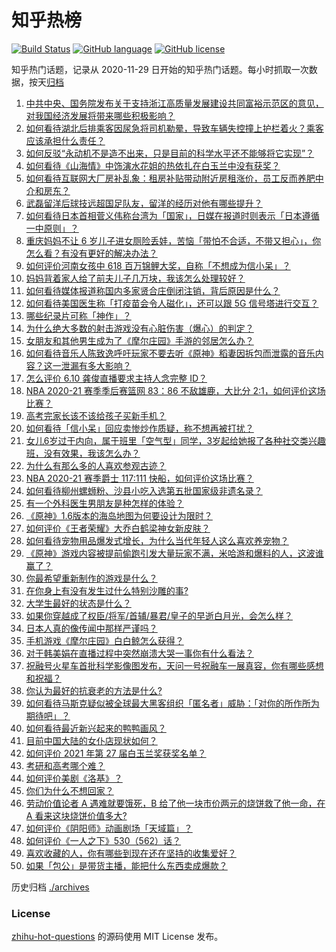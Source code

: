 # 知乎热榜
[![Build Status](https://github.com/ToWeLong/zhihu-hot-questions/workflows/CI/badge.svg)](https://github.com/ToWeLong/zhihu-hot-questions/actions)
[![GitHub language](https://img.shields.io/badge/language-golang-orange.svg)](https://golang.org/)
[![GitHub license](https://img.shields.io/github/license/ToWeLong/zhihu-hot-questions)](https://github.com/ToWeLong/zhihu-hot-questions/blob/main/LICENSE)

知乎热门话题，记录从 2020-11-29 日开始的知乎热门话题。每小时抓取一次数据，按天[归档](./archives)

<!-- BEGIN -->

1. [中共中央、国务院发布关于支持浙江高质量发展建设共同富裕示范区的意见，对我国经济发展将带来哪些积极影响？](https://www.zhihu.com/question/464319522)
1. [如何看待湖北后排乘客因尿急将司机勒晕，导致车辆失控撞上护栏着火？乘客应该承担什么责任？](https://www.zhihu.com/question/463527409)
1. [如何反驳“永动机不是造不出来，只是目前的科学水平还不能够将它实现”？](https://www.zhihu.com/question/459256609)
1. [如何看待《山海情》中饰演水花姐的热依扎在白玉兰中没有获奖？](https://www.zhihu.com/question/464344108)
1. [如何看待互联网大厂房补乱象：租房补贴带动附近房租涨价，员工反而养肥中介和房东？](https://www.zhihu.com/question/464358170)
1. [武磊留洋后球技远超国足队友，留洋的经历对他有哪些提升？](https://www.zhihu.com/question/463808466)
1. [如何看待日本首相菅义伟称台湾为「国家」，日媒在报道时则表示「日本遵循一中原则」？](https://www.zhihu.com/question/464290695)
1. [重庆妈妈不让 6 岁儿子进女厕险丢娃，苦恼「带怕不合适，不带又担心」，你怎么看？有没有更好的解决办法？](https://www.zhihu.com/question/463835106)
1. [如何评价河南女孩中 618 百万锦鲤大奖，自称「不想成为信小呆」？](https://www.zhihu.com/question/464239351)
1. [妈妈背着家人给了前夫儿子几万块，我该怎么处理较好？](https://www.zhihu.com/question/463949860)
1. [如何看待媒体报道称国内多家贤合庄倒闭注销，背后原因是什么？](https://www.zhihu.com/question/464128187)
1. [如何看待美国医生称「打疫苗会令人磁化」，还可以跟 5G 信号塔进行交互？](https://www.zhihu.com/question/464299413)
1. [哪些纪录片可称「神作」？](https://www.zhihu.com/question/22613022)
1. [为什么绝大多数的射击游戏没有心脏伤害（爆心）的判定？](https://www.zhihu.com/question/460567005)
1. [女朋友和其他男生成为了《摩尔庄园》手游的邻居怎么办？](https://www.zhihu.com/question/463203335)
1. [如何看待音乐人陈致逸呼吁玩家不要去听《原神》稻妻因拆包而泄露的音乐内容？这一泄漏有多大影响？](https://www.zhihu.com/question/464281976)
1. [怎么评价 6.10 龚俊直播要求主持人念完整 ID？](https://www.zhihu.com/question/464365051)
1. [NBA 2020-21 赛季季后赛篮网 83：86 不敌雄鹿，大比分 2:1，如何评价这场比赛？](https://www.zhihu.com/question/464401399)
1. [高考完家长该不该给孩子买新手机？](https://www.zhihu.com/question/462324846)
1. [如何看待「信小呆」回应卖惨炒作质疑，称不想再被打扰？](https://www.zhihu.com/question/463236322)
1. [女儿6岁过于内向，属于班里「空气型」同学，3岁起给她报了各种社交类兴趣班，没有效果，我该怎么办？](https://www.zhihu.com/question/464021053)
1. [为什么有那么多的人喜欢参观古迹？](https://www.zhihu.com/question/290915559)
1. [NBA 2020-21 赛季爵士 117:111 快船，如何评价这场比赛？](https://www.zhihu.com/question/464407125)
1. [如何看待柳州螺蛳粉、沙县小吃入选第五批国家级非遗名录？](https://www.zhihu.com/question/464210259)
1. [有一个外科医生男朋友是种怎样的体验？](https://www.zhihu.com/question/372162390)
1. [《原神》1.6版本的海岛地图为何要设计为限时？](https://www.zhihu.com/question/463691673)
1. [如何评价《王者荣耀》大乔白鹤梁神女新皮肤？](https://www.zhihu.com/question/464267687)
1. [如何看待宠物用品爆发式增长，为什么当代年轻人这么喜欢养宠物？](https://www.zhihu.com/question/464312679)
1. [《原神》游戏内容被提前偷跑引发大量玩家不满，米哈游和爆料的人，这波谁赢了？](https://www.zhihu.com/question/463942834)
1. [你最希望重新制作的游戏是什么？](https://www.zhihu.com/question/448831109)
1. [在你身上有没有发生过什么特别沙雕的事?](https://www.zhihu.com/question/333059939)
1. [大学生最好的状态是什么？](https://www.zhihu.com/question/333711492)
1. [如果你穿越成了权臣/将军/首辅/暴君/皇子的早逝白月光，会怎么样？](https://www.zhihu.com/question/437258065)
1. [日本人真的像传闻中那样严谨吗？](https://www.zhihu.com/question/20347612)
1. [手机游戏《摩尔庄园》白白鲸怎么获得？](https://www.zhihu.com/question/463109213)
1. [对于韩美娟在直播过程中突然崩溃大哭一事你有什么看法？](https://www.zhihu.com/question/463914779)
1. [祝融号火星车首批科学影像图发布，天问一号祝融车一展真容，你有哪些感想和祝福？](https://www.zhihu.com/question/464415137)
1. [你认为最好的抗衰老的方法是什么?](https://www.zhihu.com/question/24886476)
1. [如何看待马斯克疑似被全球最大黑客组织「匿名者」威胁：「对你的所作所为期待吧」？](https://www.zhihu.com/question/463674631)
1. [如何看待最近新兴起来的鸭鸭画风？](https://www.zhihu.com/question/463510531)
1. [目前中国大陆的女仆店现状如何？](https://www.zhihu.com/question/60687879)
1. [如何评价 2021 年第 27 届白玉兰奖获奖名单？](https://www.zhihu.com/question/464326311)
1. [考研和高考哪个难？](https://www.zhihu.com/question/440451177)
1. [如何评价美剧《洛基》？](https://www.zhihu.com/question/462557527)
1. [你们为什么不想回家？](https://www.zhihu.com/question/38216038)
1. [劳动价值论者 A 遇难就要饿死，B 给了他一块市价两元的烧饼救了他一命，在 A 看来这块烧饼价值多大?](https://www.zhihu.com/question/463563215)
1. [如何评价《阴阳师》动画剧场「天域篇」？](https://www.zhihu.com/question/463588518)
1. [如何评价《一人之下》530（562）话？](https://www.zhihu.com/question/464193183)
1. [喜欢收藏的人，你有哪些到现在还在坚持的收集爱好？](https://www.zhihu.com/question/463153713)
1. [如果「包公」是带货主播，能把什么东西卖成爆款？](https://www.zhihu.com/question/464037726)

<!-- END -->

历史归档 [./archives](./archives)


### License
[zhihu-hot-questions](https://github.com/towelong/zhihu-hot-questions) 的源码使用 MIT License 发布。